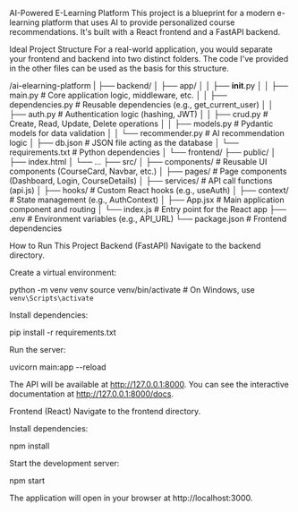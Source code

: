 AI-Powered E-Learning Platform
This project is a blueprint for a modern e-learning platform that uses AI to provide personalized course recommendations. It's built with a React frontend and a FastAPI backend.

Ideal Project Structure
For a real-world application, you would separate your frontend and backend into two distinct folders. The code I've provided in the other files can be used as the basis for this structure.

/ai-elearning-platform
|
├── backend/
│   ├── app/
│   │   ├── __init__.py
│   │   ├── main.py           # Core application logic, middleware, etc.
│   │   ├── dependencies.py   # Reusable dependencies (e.g., get_current_user)
│   │   ├── auth.py           # Authentication logic (hashing, JWT)
│   │   ├── crud.py           # Create, Read, Update, Delete operations
│   │   ├── models.py         # Pydantic models for data validation
│   │   └── recommender.py    # AI recommendation logic
│   ├── db.json               # JSON file acting as the database
│   └── requirements.txt      # Python dependencies
│
└── frontend/
    ├── public/
    │   ├── index.html
    │   └── ...
    ├── src/
    │   ├── components/       # Reusable UI components (CourseCard, Navbar, etc.)
    │   ├── pages/            # Page components (Dashboard, Login, CourseDetails)
    │   ├── services/         # API call functions (api.js)
    │   ├── hooks/            # Custom React hooks (e.g., useAuth)
    │   ├── context/          # State management (e.g., AuthContext)
    │   ├── App.jsx           # Main application component and routing
    │   └── index.js          # Entry point for the React app
    ├── .env                  # Environment variables (e.g., API_URL)
    └── package.json          # Frontend dependencies

How to Run This Project
Backend (FastAPI)
Navigate to the backend directory.

Create a virtual environment:

python -m venv venv
source venv/bin/activate  # On Windows, use `venv\Scripts\activate`

Install dependencies:

pip install -r requirements.txt

Run the server:

uvicorn main:app --reload

The API will be available at http://127.0.0.1:8000. You can see the interactive documentation at http://127.0.0.1:8000/docs.

Frontend (React)
Navigate to the frontend directory.

Install dependencies:

npm install

Start the development server:

npm start

The application will open in your browser at http://localhost:3000.
